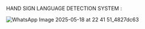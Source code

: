 HAND SIGN LANGUAGE DETECTION SYSTEM :

![WhatsApp Image 2025-05-18 at 22 41 51_4827dc63](https://github.com/user-attachments/assets/89005c52-84fe-4c1e-9d15-5b043f44ecb5)
